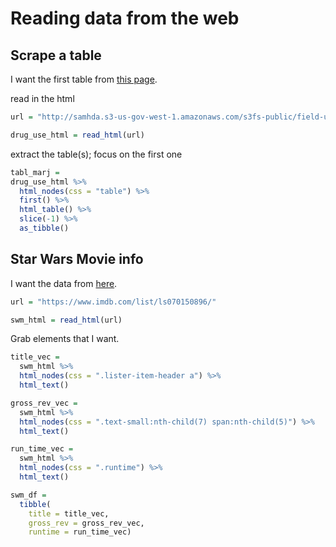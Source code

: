 Reading data from the web
================

## Scrape a table

I want the first table from [this
page](http://samhda.s3-us-gov-west-1.amazonaws.com/s3fs-public/field-uploads/2k15StateFiles/NSDUHsaeShortTermCHG2015.htm).

read in the html

``` r
url = "http://samhda.s3-us-gov-west-1.amazonaws.com/s3fs-public/field-uploads/2k15StateFiles/NSDUHsaeShortTermCHG2015.htm"

drug_use_html = read_html(url)
```

extract the table(s); focus on the first one

``` r
tabl_marj = 
drug_use_html %>%
  html_nodes(css = "table") %>%
  first() %>%
  html_table() %>%
  slice(-1) %>%
  as_tibble()
```

## Star Wars Movie info

I want the data from [here](https://www.imdb.com/list/ls070150896/).

``` r
url = "https://www.imdb.com/list/ls070150896/"

swm_html = read_html(url)
```

Grab elements that I want.

``` r
title_vec = 
  swm_html %>%
  html_nodes(css = ".lister-item-header a") %>%
  html_text()

gross_rev_vec = 
  swm_html %>%
  html_nodes(css = ".text-small:nth-child(7) span:nth-child(5)") %>%
  html_text()

run_time_vec = 
  swm_html %>%
  html_nodes(css = ".runtime") %>%
  html_text()

swm_df = 
  tibble(
    title = title_vec,
    gross_rev = gross_rev_vec,
    runtime = run_time_vec)
```
